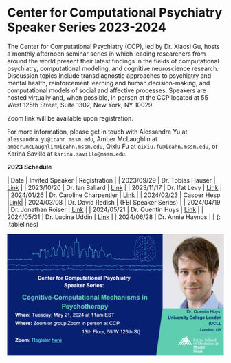 # Center for Computational Psychiatry Speaker Series 2023-2024

The Center for Computational Psychiatry (CCP), led by Dr. Xiaosi Gu, hosts a monthly afternoon seminar series in which leading researchers from around the world present their latest findings in the fields of computational psychiatry, computational modeling, and cognitive neuroscience research. Discussion topics include transdiagnostic approaches to psychiatry and mental health, reinforcement learning and human decision-making, and computational models of social and affective processes. Speakers are hosted virtually and, when possible, in person at the CCP located at 55 West 125th Street, Suite 1302, New York, NY 10029.

Zoom link will be available upon registration.

For more information, please get in touch with Alessandra Yu at `alessandra.yu@icahn.mssm.edu`, Amber McLaughlin at `amber.mcLaughlin@icahn.mssm.edu`, Qixiu Fu at `qixiu.fu@icahn.mssm.edu`, or Karina Savillo at `karina.savillo@mssm.edu`.

**2023 Schedule** 

| Date       | Invited Speaker     | Registration |
| 2023/09/29 | Dr. Tobias Hauser   | [Link](https://forms.gle/456ekX3tS3GSWsEA7) |
| 2023/10/20 | Dr. Ian Ballard     | [Link](https://forms.gle/9UjAC5VQjK82dNEAA) |
| 2023/11/17 | Dr. Ifat Levy       | [Link](https://forms.gle/iikoNNXwHVXmQhMX9) |
| 2024/01/26 | Dr. Caroline Charpentier | [Link](https://forms.gle/QoQo5oAPwZM4ydZ19 ) |
| 2024/02/23 | Casper Hesp     |[Link](https://docs.google.com/forms/d/e/1FAIpQLSfnWEJJhjyA800U-FTM35zJFDRRSP-wrown3bJK73MjpmBCtQ/viewform)|
| 2024/03/08 | Dr. David Redish | (FBI Speaker Series)     |
| 2024/04/19 | Dr. Jonathan Roiser | [Link](https://forms.gle/1hfjJTsioABCXNTP8) |
| 2024/05/21 | Dr. Quentin Huys  | [Link](https://forms.gle/zJmxtkchRir2GLkRA)  |
| 2024/05/31 | Dr. Lucina Uddin  | [Link](https://forms.gle/zfVBa85fcBLwdP2n9)  |
| 2024/06/28 | Dr. Annie Haynos | |
{: .tablelines}

<!-- a normal html comment, remove the outside long arrow to display poster -->
![image](image/poster.jpg)